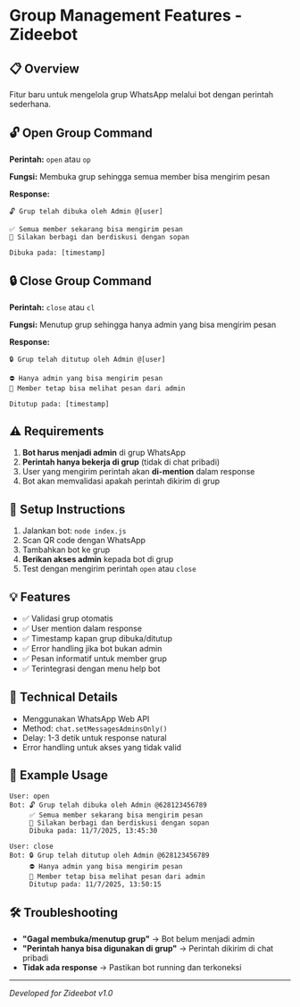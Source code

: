 # Group Management Features - Zideebot

## 📋 Overview
Fitur baru untuk mengelola grup WhatsApp melalui bot dengan perintah sederhana.

## 🔓 Open Group Command
**Perintah:** `open` atau `op`

**Fungsi:** Membuka grup sehingga semua member bisa mengirim pesan

**Response:**
```
🔓 Grup telah dibuka oleh Admin @[user]

✅ Semua member sekarang bisa mengirim pesan
📝 Silakan berbagi dan berdiskusi dengan sopan

Dibuka pada: [timestamp]
```

## 🔒 Close Group Command
**Perintah:** `close` atau `cl`

**Fungsi:** Menutup grup sehingga hanya admin yang bisa mengirim pesan

**Response:**
```
🔒 Grup telah ditutup oleh Admin @[user]

⛔ Hanya admin yang bisa mengirim pesan
📢 Member tetap bisa melihat pesan dari admin

Ditutup pada: [timestamp]
```

## ⚠️ Requirements
1. **Bot harus menjadi admin** di grup WhatsApp
2. **Perintah hanya bekerja di grup** (tidak di chat pribadi)
3. User yang mengirim perintah akan **di-mention** dalam response
4. Bot akan memvalidasi apakah perintah dikirim di grup

## 🚀 Setup Instructions
1. Jalankan bot: `node index.js`
2. Scan QR code dengan WhatsApp
3. Tambahkan bot ke grup
4. **Berikan akses admin** kepada bot di grup
5. Test dengan mengirim perintah `open` atau `close`

## 💡 Features
- ✅ Validasi grup otomatis
- ✅ User mention dalam response
- ✅ Timestamp kapan grup dibuka/ditutup
- ✅ Error handling jika bot bukan admin
- ✅ Pesan informatif untuk member grup
- ✅ Terintegrasi dengan menu help bot

## 🔧 Technical Details
- Menggunakan WhatsApp Web API
- Method: `chat.setMessagesAdminsOnly()`
- Delay: 1-3 detik untuk response natural
- Error handling untuk akses yang tidak valid

## 📝 Example Usage
```
User: open
Bot: 🔓 Grup telah dibuka oleh Admin @628123456789
     ✅ Semua member sekarang bisa mengirim pesan
     📝 Silakan berbagi dan berdiskusi dengan sopan
     Dibuka pada: 11/7/2025, 13:45:30

User: close  
Bot: 🔒 Grup telah ditutup oleh Admin @628123456789
     ⛔ Hanya admin yang bisa mengirim pesan
     📢 Member tetap bisa melihat pesan dari admin
     Ditutup pada: 11/7/2025, 13:50:15
```

## 🛠️ Troubleshooting
- **"Gagal membuka/menutup grup"** → Bot belum menjadi admin
- **"Perintah hanya bisa digunakan di grup"** → Perintah dikirim di chat pribadi
- **Tidak ada response** → Pastikan bot running dan terkoneksi

---
*Developed for Zideebot v1.0*
